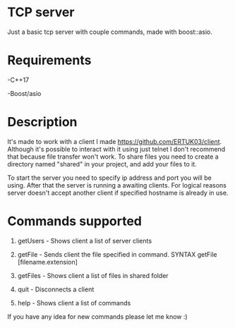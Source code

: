 # TCP server
Just a basic tcp server with couple commands, made with boost::asio.


# Requirements
-C++17

-Boost/asio

# Description
It's made to work with a client I made https://github.com/ERTUK03/client. Although it's possible to interact with it using just telnet
I don't recommend that because file transfer won't work. To share files you need to create a directory named "shared" in your project, and add your files to it.

To start the server you need to specify ip address and port you will be using. After that the server is running a awaiting clients. For logical reasons server doesn't
accept another client if specified hostname is already in use.

# Commands supported
1. getUsers - Shows client a list of server clients

2. getFile - Sends client the file specified in command. SYNTAX getFile [filename.extension]

3. getFiles - Shows client a list of files in shared folder

4. quit - Disconnects a client

5. help - Shows client a list of commands

If you have any idea for new commands please let me know :)
